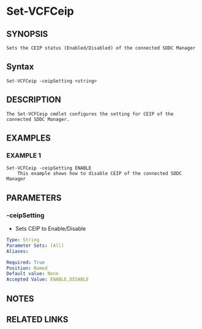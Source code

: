 # Set-VCFCeip

## SYNOPSIS
    Sets the CEIP status (Enabled/Disabled) of the connected SDDC Manager

## Syntax
```
Set-VCFCeip -ceipSetting <string>
```

## DESCRIPTION
    The Set-VCFCeip cmdlet configures the setting for CEIP of the connected SDDC Manager. 

## EXAMPLES

### EXAMPLE 1
```
Set-VCFCeip -ceipSetting ENABLE
    This example shows how to disable CEIP of the connected SDDC Manager
```

## PARAMETERS

### -ceipSetting
- Sets CEIP to Enable/Disable 

```yaml
Type: String
Parameter Sets: (All)
Aliases:

Required: True
Position: Named
Default value: None
Accepted Value: ENABLE,DISABLE
```

## NOTES

## RELATED LINKS
